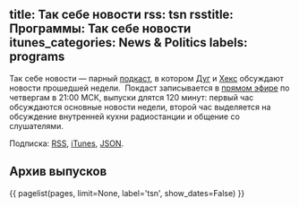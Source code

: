 title: Так себе новости
rss: tsn
rsstitle: Программы: Так себе новости
itunes_categories: News & Politics
labels: programs
---
Так себе новости — парный [подкаст][podcast], в котором [Дуг][1] и [Хекс][2]
обсуждают новости прошедшей недели.  Покдаст записывается в [прямом эфире][live]
по четвергам в 21:00 МСК, выпуски длятся 120 минут: первый час обсуждаются
основные новости недели, второй час выделяется на обсуждение внутренней кухни
радиостанции и общение со слушателями.

Подписка: [RSS][], [iTunes][], [JSON][].

[1]: /guests/dugwin/
[2]: /guests/umonkey/
[live]: /live/
[podcast]: /podcast/
[RSS]: http://www.tmradio.net/programs/tsn/index.xml
[iTunes]: itpc://www.tmradio.net/programs/tsn/index.xml
[JSON]: http://www.tmradio.net/programs/tsn/index.json


## Архив выпусков

{{ pagelist(pages, limit=None, label='tsn', show_dates=False) }}
